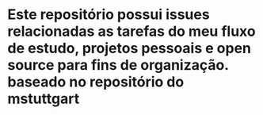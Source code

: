 # Este repositório possui issues relacionadas as tarefas do meu fluxo de estudo, projetos pessoais e open source para fins de organização. baseado no repositório do mstuttgart

